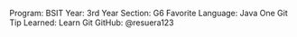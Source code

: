 
Program: BSIT
Year: 3rd Year
Section: G6
Favorite Language: Java
One Git Tip Learned: Learn Git
GitHub: @resuera123